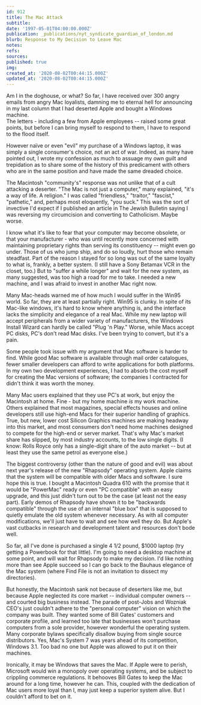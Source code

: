 ```yaml
---
id: 912
title: The Mac Attack
subtitle: 
date: '1997-05-01T04:00:00.000Z'
publication: _publications/nyt_syndicate_guardian_of_london.md
blurb: Response to My Decision to Leave Mac
notes: 
refs: 
sources: 
published: true
img: 
created_at: '2020-08-02T00:44:15.000Z'
updated_at: '2020-08-02T00:44:15.000Z'
---
```

Am I in the doghouse, or what? So far, I have received over 300 angry emails from angry Mac loyalists, damning me to eternal hell for announcing in my last column that I had deserted Apple and bought a Windows machine.  
The letters - including a few from Apple employees -- raised some great points, but before I can bring myself to respond to them, I have to respond to the flood itself.

However naïve or even "evil" my purchase of a Windows laptop, it was simply a single consumer's choice, not an act of war. Indeed, as many have pointed out, I wrote my confession as much to assuage my own guilt and trepidation as to share some of the history of this predicament with others who are in the same position and have made the same dreaded choice.

The Macintosh "community's" response was not unlike that of a cult attacking a deserter. "The Mac is not just a computer," many explained, "it's a way of life. A religion." I was called "friendless," "traitor," "fascist," "pathetic," and, perhaps most eloquently, "you suck." This was the sort of invective I'd expect if I published an article in The Jewish Bulletin saying I was reversing my circumcision and converting to Catholicism. Maybe worse.

I know what it's like to fear that your computer may become obsolete, or that your manufacturer - who was until recently more concerned with maintaining proprietary rights than serving its constituency -- might even go under. Those of us who jump ship, and do so loudly, hurt those who remain steadfast. Part of the reason I stayed for so long was out of the same loyalty to what is, frankly, a better system. (I still have a Sony Betamax VCR in the closet, too.) But to "suffer a while longer" and wait for the new system, as many suggested, was too high a road for me to take. I needed a new machine, and I was afraid to invest in another Mac right now.

Many Mac-heads warned me of how much I would suffer in the Win95 world. So far, they are at least partially right. Win95 is clunky. In spite of its Mac-like windows, it's hard to know where anything is, and the interface lacks the simplicity and elegance of a real Mac. While my new laptop will accept peripherals from a wider variety of manufacturers, the Windows Install Wizard can hardly be called "Plug 'n Play." Worse, while Macs accept PC disks, PC's don't read Mac disks. I've been trying to convert, but it's a pain.

Some people took issue with my argument that Mac software is harder to find. While good Mac software is available through mail order catalogues, fewer smaller developers can afford to write applications for both platforms. In my own two development experiences, I had to absorb the cost myself for creating the Mac versions of software; the companies I contracted for didn't think it was worth the money.

Many Mac users explained that they use PC's at work, but enjoy the Macintosh at home. Fine - but my home machine *is* my work machine. Others explained that most magazines, special effects houses and online developers still use high-end Macs for their superior handling of graphics. True, but new, lower cost Silicon Graphics machines are making headway into this market, and most consumers don't need home machines designed to compete for the high-end or server market. That's why Mac's market share has slipped, by most industry accounts, to the low single digits. (I know: Rolls Royce only has a single-digit share of the auto market -- but at least they use the same petrol as everyone else.)

The biggest controversy (other than the nature of good and evil) was about next year's release of the new "Rhapsody" operating system. Apple claims that the system will be compatible with older Macs and software. I sure hope this is true. I bought a Macintosh Quadra 610 with the promise that it would be "PowerMac" ready or even "PC compatible" with an easy upgrade, and this just didn't turn out to be the case (at least not the easy part). Early demos of Rhapsody have shown it to be "backwards compatible" through the use of an internal "blue box" that is supposed to quietly emulate the old system whenever necessary. As with all computer modifications, we'll just have to wait and see how well they do. But Apple's vast cutbacks in research and development talent and resources don't bode well.

So far, all I've done is purchased a single 4 1/2 pound, $1000 laptop (try getting a Powerbook for that little). I'm going to need a desktop machine at some point, and will wait for Rhapsody to make my decision. I'd like nothing more than see Apple succeed so I can go back to the Bauhaus elegance of the Mac system (where Find File is not an invitation to dissect my directories).

But honestly, the Macintosh sank not because of deserters like me, but because Apple neglected its core market -- individual computer owners -- and courted big business instead. The parade of post-Jobs and Wozniak CEO's just couldn't adhere to the "personal computer" vision on which the company was built. They wanted some of Bill Gates' customers and corporate profile, and learned too late that businesses won't purchase computers from a sole provider, however wonderful the operating system. Many corporate bylaws specifically disallow buying from single source distributors. Yes, Mac's System 7 was years ahead of its competition, Windows 3.1. Too bad no one but Apple was allowed to put it on their machines.

Ironically, it may be Windows that saves the Mac. If Apple were to perish, Microsoft would win a monopoly over operating systems, and be subject to crippling commerce regulations. It behooves Bill Gates to keep the Mac around for a long time, however he can. This, coupled with the dedication of Mac users more loyal than I, may just keep a superior system alive. But I couldn't afford to bet on it.
